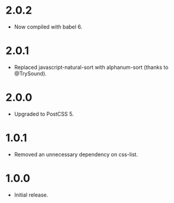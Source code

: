 # 2.0.2

* Now compiled with babel 6.

# 2.0.1

* Replaced javascript-natural-sort with alphanum-sort (thanks to @TrySound).

# 2.0.0

* Upgraded to PostCSS 5.

# 1.0.1

* Removed an unnecessary dependency on css-list.

# 1.0.0

* Initial release.
